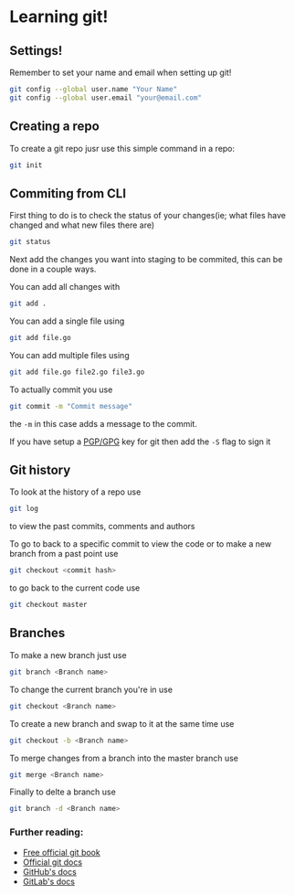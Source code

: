 # Learning git!

## Settings!

Remember to set your name and email when setting up git!

```bash
git config --global user.name "Your Name"
git config --global user.email "your@email.com"
```

## Creating a repo

To create a git repo jusr use this simple command in a repo:

```bash
git init
```

## Commiting from CLI

First thing to do is to check the status of your changes(ie; what files have changed and what new files there are)

```bash
git status
```

Next add the changes you want into staging to be commited, this can be done in a couple ways.

You can add all changes with

```bash
git add .
```

You can add a single file using

```bash
git add file.go
```

You can add multiple files using

```bash
git add file.go file2.go file3.go
```

To actually commit you use

```bash
git commit -m "Commit message"
```

the `-m` in this case adds a message to the commit.

If you have setup a [PGP/GPG](https://docs.github.com/en/authentication/managing-commit-signature-verification/generating-a-new-gpg-key) key for git then add the `-S` flag to sign it

## Git history

To look at the history of a repo use

```bash
git log
```

to view the past commits, comments and authors

To go to back to a specific commit to view the code or to make a new branch from a past point use

```bash
git checkout <commit hash>
```

to go back to the current code use

```bash
git checkout master
```

## Branches

To make a new branch just use

```bash
git branch <Branch name>
```

To change the current branch you're in use

```bash
git checkout <Branch name>
```

To create a new branch and swap to it at the same time use

```bash
git checkout -b <Branch name>
```

To merge changes from a branch into the master branch use

```bash
git merge <Branch name>
```

Finally to delte a branch use

```bash
git branch -d <Branch name>
```

### Further reading:

- [Free official git book](https://git-scm.com/book/en/v2)
- [Official git docs](https://git-scm.com/doc)
- [GitHub's docs](https://docs.github.com/en)
- [GitLab's docs](https://gitlab.com/help)
